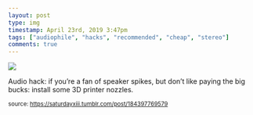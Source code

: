 ```yaml
---
layout: post
type: img
timestamp: April 23rd, 2019 3:47pm
tags: ["audiophile", "hacks", "recommended", "cheap", "stereo"]
comments: true
---
```

<img src="https://saturdayxiii.github.io/media/184397769579.jpg"/>

Audio hack: if you’re a fan of speaker spikes, but don’t like paying the big bucks: install some 3D printer nozzles.
 
  
<small>source: https://saturdayxiii.tumblr.com/post/184397769579</small>